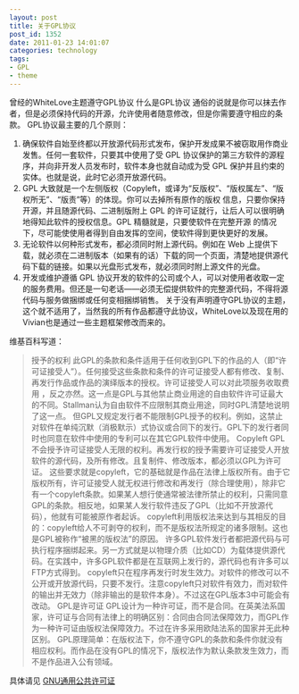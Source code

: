 ```yaml
---
layout: post
title: 关于GPL协议
post_id: 1352
date: 2011-01-23 14:01:07
categories: technology
tags:
- GPL
- theme
---
```


曾经的WhiteLove主题遵守GPL协议 什么是GPL协议 通俗的说就是你可以抹去作者，但是必须保持代码的开源，允许使用者随意修改，但是你需要遵守相应的条款。  GPL协议最主要的几个原则：

<!-- more -->

1. 确保软件自始至终都以开放源代码形式发布，保护开发成果不被窃取用作商业发售。任何一套软件，只要其中使用了受 GPL 协议保护的第三方软件的源程序，并向非开发人员发布时，软件本身也就自动成为受 GPL 保护并且约束的实体。也就是说，此时它必须开放源代码。 　　
2. GPL 大致就是一个左侧版权（Copyleft，或译为“反版权”、“版权属左”、“版权所无”、“版责”等）的体现。你可以去掉所有原作的版权 信息，只要你保持开源，并且随源代码、二进制版附上 GPL 的许可证就行，让后人可以很明确地得知此软件的授权信息。GPL 精髓就是，只要使软件在完整开源 的情况下，尽可能使使用者得到自由发挥的空间，使软件得到更快更好的发展。 　　
3. 无论软件以何种形式发布，都必须同时附上源代码。例如在 Web 上提供下载，就必须在二进制版本（如果有的话）下载的同一个页面，清楚地提供源代码下载的链接。如果以光盘形式发布，就必须同时附上源文件的光盘。 　　
4. 开发或维护遵循 GPL 协议开发的软件的公司或个人，可以对使用者收取一定的服务费用。但还是一句老话——必须无偿提供软件的完整源代码，不得将源代码与服务做捆绑或任何变相捆绑销售。 关于没有声明遵守GPL协议的主题，这个就不适用了，当然我的所有作品都遵守此协议，WhiteLove以及现在用的Vivian也是通过一些主题框架修改而来的。

维基百科写道： 

> 授予的权利 此GPL的条款和条件适用于任何收到GPL下的作品的人（即“许可证接受人”）。任何接受这些条款和条件的许可证接受人都有修改、复制、再发行作品或作品的演绎版本的授权。许可证接受人可以对此项服务收取费用 ，反之亦然。这一点是GPL与其他禁止商业用途的自由软件许可证最大的不同。Stallman认为自由软件不应限制其商业用途，同时GPL清楚地说明了这一点。 但GPL又规定发行者不能限制GPL授予的权利。例如，这禁止对软件在单纯沉默（消极默示）式协议或合同下的发行。GPL下的发行者同时也同意在软件中使用的专利可以在其它GPL软件中使用。 Copyleft GPL不会授予许可证接受人无限的权利。再发行权的授予需要许可证接受人开放软件的源代码，及所有修改。且复制件、修改版本，都必须以GPL为许可证。 这些要求就是copyleft，它的基础就是作品在法律上版权所有。由于它版权所有，许可证接受人就无权进行修改和再发行（除合理使用），除非它有一个copyleft条款。如果某人想行使通常被法律所禁止的权利，只需同意GPL的条款。相反地，如果某人发行软件违反了GPL（比如不开放源代码），他就有可能被原作者起诉。 copyleft利用版权法来达到与其相反的目的：copyleft给人不可剥夺的权利，而不是版权法所规定的诸多限制。这也是GPL被称作“被黑的版权法”的原因。 许多GPL软件发行者都把源代码与可执行程序捆绑起来。另一方式就是以物理介质（比如CD）为载体提供源代码。在实践中，许多GPL软件都是在互联网上发行的，源代码也有许多可以FTP方式得到。 copyleft只在程序再发行时发生效力。对软件的修改可以不公开或开放源代码，只要不发行。注意copyleft只对软件有效力，而对软件的输出并无效力（除非输出的是软件本身）。不过这在GPL版本3中可能会有改动。 GPL是许可证 GPL设计为一种许可证，而不是合同。在英美法系国家，许可证与合同有法律上的明确区别：合同由合同法保障效力，而GPL作为一种许可证由版权法保障效力。不过在许多采用欧陆法系的国家并无此种区别。 GPL原理简单：在版权法下，你不遵守GPL的条款和条件你就没有相应权利。而作品在没有GPL的情况下，版权法作为默认条款发生效力，而不是作品进入公有领域。 



具体请见 [GNU通用公共许可证](http://zh.wikipedia.org/zh/GNU%E9%80%9A%E7%94%A8%E5%85%AC%E5%85%B1%E8%AE%B8%E5%8F%AF%E8%AF%81)

